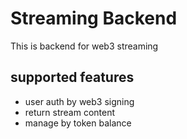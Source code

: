 # Streaming Backend
This is backend for web3 streaming
## supported features
- user auth by web3 signing
- return stream content
- manage by token balance